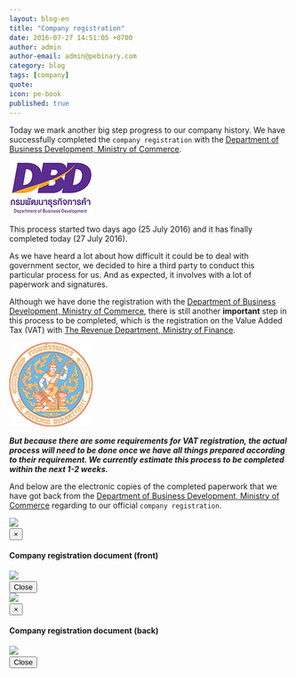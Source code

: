 ```yaml
---
layout: blog-en
title: "Company registration"
date: 2016-07-27 14:51:05 +0700
author: admin
author-email: admin@pebinary.com
category: blog
tags: [company]
quote:
icon: pe-book
published: true
---
```


Today we mark another big step progress to our company history. We have successfully completed the `company registration` with the [Department of Business Development, Ministry of Commerce].


![Department of Business Development logo][dbd-logo]


This process started two days ago (25 July 2016) and it has finally completed today (27 July 2016).

As we have heard a lot about how difficult it could be to deal with government sector, we decided to hire a third party to conduct this particular process for us. And as expected, it involves with a lot of paperwork and signatures.

Although we have done the registration with the [Department of Business Development, Ministry of Commerce], there is still another **important** step in this process to be completed, which is the registration on the Value Added Tax (VAT) with [The Revenue Department, Ministry of Finance].


![The Revenue Department logo][rd-logo]


***But because there are some requirements for VAT registration, the actual process will need to be done once we have all things prepared according to their requirement. We currently estimate this process to be completed within the next 1-2 weeks.***

<!--more-->

And below are the electronic copies of the completed paperwork that we have got back from the [Department of Business Development, Ministry of Commerce] regarding to our official `company registration`.


<div class="row">
  <div class="col-xs-4 col-xs-offset-2 col-sm-4 col-sm-offset-2 col-md-4 col-md-offset-2 col-lg-4 col-lg-offset-2">
    <a class="modal-link" data-toggle="modal" data-target="#RA"><img src="{{ "/assets/img/registration/RAs.png" | prepend: site.baseurl }}" class="img-responsive"></a>
    <div class="modal fade" id="RA" role="dialog">
      <div class="modal-dialog">
        <div class="modal-content">
          <div class="modal-header">
            <button type="button" class="close" data-dismiss="modal">&times;</button>
            <h4 class="modal-title">Company registration document (front)</h4>
          </div>
          <div class="modal-body">
            <img src="{{ "/assets/img/registration/RA.png" | prepend: site.baseurl }}" class="img-responsive center-block">
          </div>
          <div class="modal-footer">
            <button type="button" class="button-x" data-dismiss="modal">Close <i class="pe-remove"></i></button>
          </div>
        </div>
      </div>
    </div>
  </div>
  <div class="col-xs-4 col-sm-4 col-md-4 col-lg-4">
    <a class="modal-link" data-toggle="modal" data-target="#RB"><img src="{{ "/assets/img/registration/RBs.png" | prepend: site.baseurl }}" class="img-responsive"></a>
    <div class="modal fade" id="RB" role="dialog">
      <div class="modal-dialog">
        <div class="modal-content">
          <div class="modal-header">
            <button type="button" class="close" data-dismiss="modal">&times;</button>
            <h4 class="modal-title">Company registration document (back)</h4>
          </div>
          <div class="modal-body">
            <img src="{{ "/assets/img/registration/RB.png" | prepend: site.baseurl }}" class="img-responsive center-block">
          </div>
          <div class="modal-footer">
            <button type="button" class="button-x" data-dismiss="modal">Close <i class="pe-remove"></i></button>
          </div>
        </div>
      </div>
    </div>
  </div>
</div>


[Department of Business Development, Ministry of Commerce]: http://www.dbd.go.th
[dbd-logo]: /assets/img/others/dbd.jpg "Department of Business Development logo"

[The Revenue Department, Ministry of Finance]: http://www.rd.go.th
[rd-logo]: /assets/img/others/rd.png "The Revenue Department logo"

